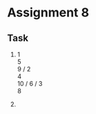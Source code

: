 # Assignment 8
## Task
1.    1
       \
        5
         \
          9
         /
        2
         \
          4
           \
            10
            /
           6
          /
         3
          \
           8
             
  3. 
